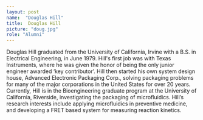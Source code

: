 ```yaml
---
layout: post
name:  "Douglas Hill"
title:  Douglas Hill
picture: "doug.jpg"
role: "Alumni"
---
```

Douglas Hill graduated from the University of California, Irvine with a B.S. in Electrical Engineering, in June 1979.  Hill's first job was with Texas Instruments, where he was given the honor of being the only junior engineer awarded ‘key contributor’.  Hill then started his own system design house, Advanced Electronic Packaging Corp., solving packaging problems for many of the major corporations in the United States for over 20 years.  Currently, Hill is in the Bioengineering graduate program at the University of California, Riverside, investigating the packaging of microfluidics. Hill’s research interests include applying microfluidics in preventive medicine, and developing a FRET based system for measuring reaction kinetics.
